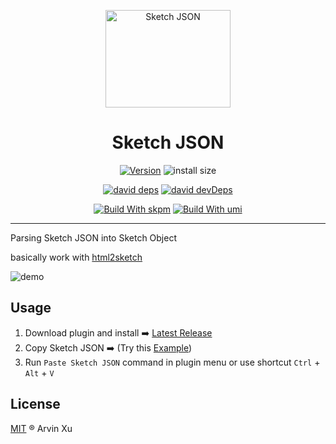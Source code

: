<p align="center">
  <a href="https://github.com/arvinxx/sketch-json">
   <img src="https://gw.alipayobjects.com/zos/antfincdn/NLKnzMV5pK/logo.png" height="156" width="200" alt="Sketch JSON"/>
  </a>
</p>

<h1 align="center">Sketch JSON</h1>


<div align="center">

[![Version][version-badge]][tag-url]  ![install size][github-size]

[![david deps][david-image]][david-url] [![david devDeps][david-dev-image]][david-dev-url]

[![Build With skpm][skpm-badge-url]][skpm-url] [![Build With umi][umi-badge-url]][umi-url]

[umi-badge-url]: https://img.shields.io/badge/build%20with-umi-blue.svg
[umi-url]: https://github.com/umijs/umi/
[skpm-badge-url]: https://img.shields.io/badge/build%20with-skpm-ef9f39.svg
[skpm-url]: https://github.com/skpm/skpm/

<!-- version url -->

[version-badge]: https://img.shields.io/github/package-json/v/arvinxx/sketch-json
[tag-url]: https://github.com/arvinxx/sketch-json/tags
[github-size]: https://img.shields.io/github/repo-size/arvinxx/sketch-json

<!-- coverage -->

[coverage]: https://codecov.io/gh/arvinxx/sketch-json/branch/master/graph/badge.svg
[codecov-url]: https://codecov.io/gh/arvinxx/sketch-json/branch/master

<!-- Github CI -->

[test-ci]: https://github.com/arvinxx/sketch-json/workflows/Test%20CI/badge.svg
[deploy-ci]: https://github.com/arvinxx/sketch-json/workflows/Deploy%20CI/badge.svg
[test-ci-url]: https://github.com/arvinxx/sketch-json/actions?query=workflow%3ATest%20CI
[deploy-ci-ci]: https://github.com/arvinxx/sketch-json/actions?query=workflow%3ADeploy%20CI
[david-image]: https://img.shields.io/david/arvinxx/sketch-json?style=flat-square
[david-dev-url]: https://david-dm.org/arvinxx/sketch-json?type=dev
[david-dev-image]: https://img.shields.io/david/dev/arvinxx/sketch-json?style=flat-square
[david-url]: https://david-dm.org/arvinxx/sketch-json

</div>

------
Parsing Sketch JSON into Sketch Object

basically work with [html2sketch](https://github.com/ant-design/html2sketch)

![demo](https://gw.alipayobjects.com/zos/antfincdn/TrL5ejOKSE/demo.gif)

## Usage

1. Download plugin and install ➡️ [Latest Release](https://github.com/arvinxx/sketch-json/releases)
2. Copy Sketch JSON ➡️ (Try this [Example](https://gw.alipayobjects.com/os/antfincdn/Q4xee9ggov/sketch-json.json))
3. Run `Paste Sketch JSON` command in plugin menu or use shortcut `Ctrl` + `Alt` + `V` 


## License

[MIT](./LICENSE) ® Arvin Xu
